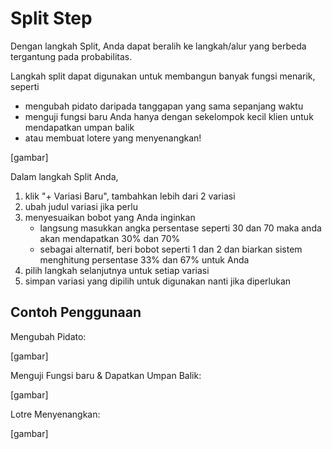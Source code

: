 # Split Step

Dengan langkah Split, Anda dapat beralih ke langkah/alur yang berbeda tergantung pada probabilitas.

Langkah split dapat digunakan untuk membangun banyak fungsi menarik, seperti

- mengubah pidato daripada tanggapan yang sama sepanjang waktu
- menguji fungsi baru Anda hanya dengan sekelompok kecil klien untuk mendapatkan umpan balik
- atau membuat lotere yang menyenangkan!

[gambar]

Dalam langkah Split Anda,

1. klik "+ Variasi Baru", tambahkan lebih dari 2 variasi
2. ubah judul variasi jika perlu
3. menyesuaikan bobot yang Anda inginkan  
    - langsung masukkan angka persentase seperti 30 dan 70 maka anda akan mendapatkan 30% dan 70%
    - sebagai alternatif, beri bobot seperti 1 dan 2 dan biarkan sistem menghitung persentase 33% dan 67% untuk Anda
4. pilih langkah selanjutnya untuk setiap variasi
5. simpan variasi yang dipilih untuk digunakan nanti jika diperlukan

## Contoh Penggunaan
Mengubah Pidato:

[gambar]

Menguji Fungsi baru & Dapatkan Umpan Balik:

[gambar]

Lotre Menyenangkan:

[gambar]


